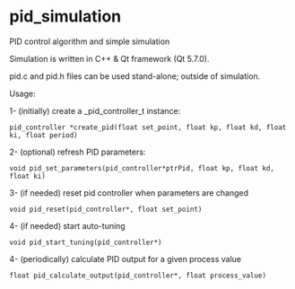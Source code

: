 # pid_simulation
PID control algorithm and simple simulation

Simulation is written in C++ & Qt framework (Qt 5.7.0).

pid.c and pid.h files can be used stand-alone; outside of simulation.

Usage:

1- (initially) create a _pid_controller_t instance:

    pid_controller *create_pid(float set_point, float kp, float kd, float ki, float period)
    
2- (optional) refresh PID parameters:

    void pid_set_parameters(pid_controller*ptrPid, float kp, float kd, float ki)
    
3- (if needed) reset pid controller when parameters are changed

    void pid_reset(pid_controller*, float set_point)
    
4- (if needed) start auto-tuning

    void pid_start_tuning(pid_controller*)
    
4- (periodically) calculate PID output for a given process value

    float pid_calculate_output(pid_controller*, float process_value)
